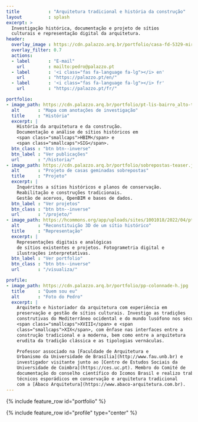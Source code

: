 ```yaml
---
title           : "Arquitetura tradicional e história da construção"
layout          : splash
excerpt: >
  Investigação histórica, documentação e projeto de sítios
  culturais e representação digital da arquitetura.
header:
  overlay_image : https://cdn.palazzo.arq.br/portfolio/casa-fd-5329-mirror.jpg
  overlay_filter: 0.7
  actions:
  - label       : "E-mail"
    url         : mailto:pedro@palazzo.pt
  - label       : '<i class="fas fa-language fa-lg"></i> en'
    url         : "https://palazzo.pt/en/"
  - label       : '<i class="fas fa-language fa-lg"></i> fr'
    url         : "https://palazzo.pt/fr/"

portfolio:
- image_path: https://cdn.palazzo.arq.br/portfolio/pt-lis-bairro_alto-teaser.jpg
  alt       : "Mapa com anotações de investigação"
  title     : "História"
  excerpt: |
    História da arquitetura e da construção.
    Documentação e análise de sítios históricos em
    <span class="smallcaps">HBIM</span> e
    <span class="smallcaps">SIG</span>.
  btn_class : "btn btn--inverse"
  btn_label : "Ver publicações"
  url       : "/historia/"
- image_path: https://cdn.palazzo.arq.br/portfolio/sobrepostas-teaser.jpg
  alt       : "Projeto de casas geminadas sobrepostas"
  title     : "Projeto"
  excerpt: |
    Inquéritos a sítios históricos e planos de conservação.
    Reabilitação e construções tradicionais.
    Gestão de acervos, OpenBIM e bases de dados.
  btn_label : "Ver projetos"
  btn_class : "btn btn--inverse"
  url       : "/projeto/"
- image_path: https://hcommons.org/app/uploads/sites/1001018/2022/04/pt-coimbra-casa-rua-luis-gonzaga-demolida-crop.jpg
  alt       : "Reconstituição 3D de um sítio histórico"
  title     : "Representação"
  excerpt: |
    Representações digitais e analógicas
    de sítios existentes e projetos. Fotogrametria digital e
    ilustrações interpretativas.
  btn_label : "Ver portfolio"
  btn_class : "btn btn--inverse"
  url       : "/visualiza/"

profile:
- image_path: https://cdn.palazzo.arq.br/portfolio/pp-colonnade-h.jpg
  title     : "Quem sou eu"
  alt       : "Foto do Pedro"
  excerpt: |
    Arquiteto e historiador da arquitetura com experiência em
    preservação e gestão de sítios culturais. Investigo as tradições
    construtivas do Mediterrâneo ocidental e do mundo lusófono nos séculos
    <span class="smallcaps">XVIII</span> e <span
    class="smallcaps">XIX</span>, com ênfase nas interfaces entre a
    construção tradicional e a moderna, bem como entre a arquitetura
    erudita da tradição clássica e as tipologias vernáculas.

    Professor associado na [Faculdade de Arquitetura e
    Urbanismo da Universidade de Brasília](http://www.fau.unb.br) e
    investigador visitante junto ao [Centro de Estudos Sociais da
    Universidade de Coimbra](https://ces.uc.pt). Membro do Comité de
    documentação do conselho científico do Icomos Brasil e realizo trabalhos
    técnicos esporádicos em conservação e arquitetura tradicional
    com a [Ábaco Arquitetura](https://www.abaco-arquitetura.com.br).
---
```


{% include feature_row id="portfolio" %}

{% include feature_row id="profile" type="center" %}

